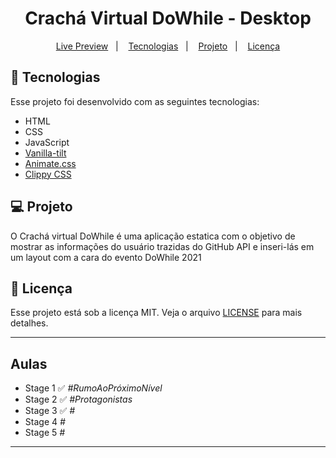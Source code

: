 <h1 align="center">
  Crachá Virtual DoWhile - Desktop
</h1>

<p align="center">
  <a href="https://cracha-virtual.netlify.app">Live Preview</a>&nbsp;&nbsp;&nbsp;|&nbsp;&nbsp;&nbsp;
  <a href="#-tecnologias">Tecnologias</a>&nbsp;&nbsp;&nbsp;|&nbsp;&nbsp;&nbsp;
  <a href="#-projeto">Projeto</a>&nbsp;&nbsp;&nbsp;|&nbsp;&nbsp;&nbsp;
  <a href="#memo-licença">Licença</a>
</p>

## 🚀 Tecnologias

Esse projeto foi desenvolvido com as seguintes tecnologias:

- HTML
- CSS
- JavaScript
- [Vanilla-tilt](https://micku7zu.github.io/vanilla-tilt.js/index.html)
- [Animate.css](https://github.com/animate-css/animate.css)
- [Clippy CSS](https://bennettfeely.com/clippy/)

## 💻 Projeto

O Crachá virtual DoWhile é uma aplicação estatica com o objetivo de mostrar as informações do usuário trazidas do GitHub API e inseri-lás em um layout com a cara do evento DoWhile 2021

## :memo: Licença

Esse projeto está sob a licença MIT. Veja o arquivo [LICENSE](.github/LICENSE.md) para mais detalhes.

---

## Aulas

- Stage 1 :white_check_mark: *#RumoAoPróximoNível*
- Stage 2 :white_check_mark: *#Protagonistas*
- Stage 3 :white_check_mark: *#*
- Stage 4 *#*
- Stage 5 *#*

---
